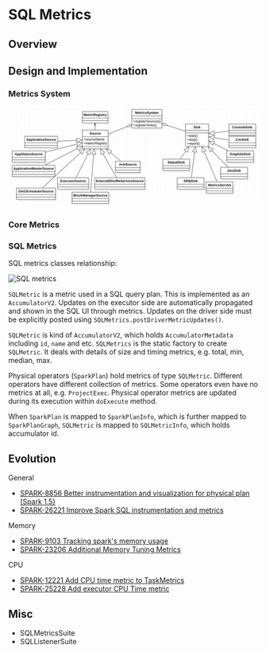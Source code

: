 # SQL Metrics

## Overview


## Design and Implementation

### Metrics System
![metrics system](metrics-system.png)

### Core Metrics



### SQL Metrics
SQL metrics classes relationship:

![SQL metrics](sql-metrics.png)

`SQLMetric` is a metric used in a SQL query plan. This is implemented as an `AccumulatorV2`. Updates
on the executor side are automatically propagated and shown in the SQL UI through metrics. Updates
on the driver side must be explicitly posted using `SQLMetrics.postDriverMetricUpdates()`.

`SQLMetric` is kind of `AccumulatorV2`, which holds `AccumulatorMetadata` including `id`, `name` and
etc. `SQLMetrics` is the static factory to create `SQLMetric`. It deals with details of size and
timing metrics, e.g. total, min, median, max.

Physical operators (`SparkPlan`) hold metrics of type `SQLMetric`. Different operators have
different collection of metrics. Some operators even have no metrics at all, e.g. `ProjectExec`.
Physical operator metrics are updated during its execution within `doExecute` method.

When `SparkPlan` is mapped to `SparkPlanInfo`, which is further mapped to `SparkPlanGraph`,
`SQLMetric` is mapped to `SQLMetricInfo`, which holds accumulator id.

## Evolution
General

* [SPARK-8856 Better instrumentation and visualization for physical plan (Spark 1.5)](https://issues.apache.org/jira/browse/SPARK-8856)
* [SPARK-26221 Improve Spark SQL instrumentation and metrics](https://issues.apache.org/jira/browse/SPARK-26221)

Memory

* [SPARK-9103 Tracking spark's memory usage](https://issues.apache.org/jira/browse/SPARK-9103)
* [SPARK-23206 Additional Memory Tuning Metrics](https://issues.apache.org/jira/browse/SPARK-23206)


CPU

* [SPARK-12221 Add CPU time metric to TaskMetrics](https://issues.apache.org/jira/browse/SPARK-12221)
* [SPARK-25228 Add executor CPU Time metric](https://issues.apache.org/jira/browse/SPARK-25228)

## Misc

* SQLMetricsSuite
* SQLListenerSuite
